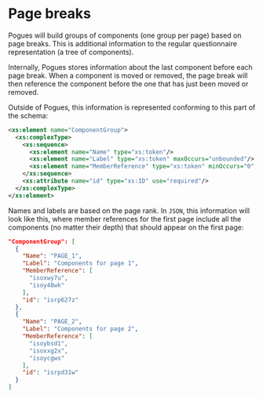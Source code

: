 # Page breaks

Pogues will build groups of components (one group per page) based on page breaks. This is additional information to the regular questionnaire representation (a tree of components).

Internally, Pogues stores information about the last component before each page break. When a component is moved or removed, the page break will then reference the component before the one that has just been moved or removed.

Outside of Pogues, this information is represented conforming to this part of the schema:

```xml
<xs:element name="ComponentGroup">
  <xs:complexType>
    <xs:sequence>
      <xs:element name="Name" type="xs:token"/>
      <xs:element name="Label" type="xs:token" maxOccurs="unbounded"/>
      <xs:element name="MemberReference" type="xs:token" minOccurs="0" maxOccurs="unbounded"/>
    </xs:sequence>
    <xs:attribute name="id" type="xs:ID" use="required"/>
  </xs:complexType>
</xs:element>
```

Names and labels are based on the page rank. In `JSON`, this information will look like this, where member references for the first page include all the components (no matter their depth) that should appear on the first page:

```json
"ComponentGroup": [
  {
    "Name": "PAGE_1",
    "Label": "Components for page 1",
    "MemberReference": [
      "isoxwy7u",
      "isoy48wk"
    ],
    "id": "isrp627z"
  },
  {
    "Name": "PAGE_2",
    "Label": "Components for page 2",
    "MemberReference": [
      "isoybsd1",
      "isoxxg2x",
      "isoycgws"
    ],
    "id": "isrpd31w"
  }
]
```